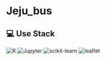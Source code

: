 # Jeju_bus

## 💻 Use Stack
<img alt="R" src ="https://img.shields.io/badge/R-3776AB.svg?&style=plastic&logo=R&logoColor=white"/> <img alt="Jupyter" src ="https://img.shields.io/badge/jupyter-F37626.svg?&style=plastic&logo=jupyter&logoColor=white"/> <img alt="scikit-learn" src ="https://img.shields.io/badge/scikit-learn-F7931E.svg?&style=plastic&logo=scikit-learn&logoColor=white"/> 
<img alt="leaflet" src ="https://img.shields.io/badge/leaflet-199900.svg?&style=plastic&logo=leaflet&logoColor=white"/> 
